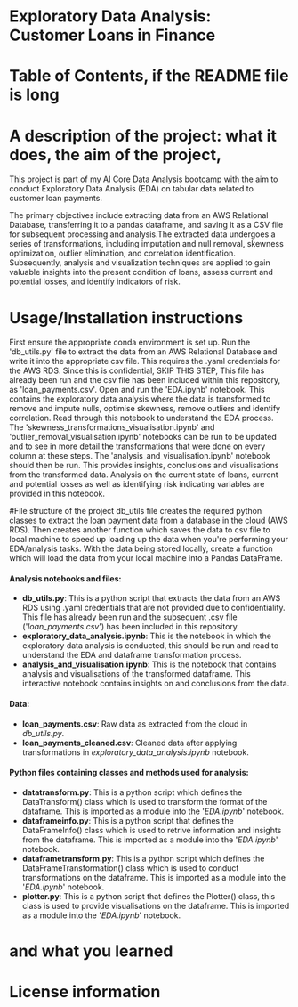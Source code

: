 # Exploratory Data Analysis: Customer Loans in Finance

# Table of Contents, if the README file is long

# A description of the project: what it does, the aim of the project,
This project is part of my AI Core Data Analysis bootcamp with the aim to conduct Exploratory Data Analysis (EDA) on tabular data related to customer loan payments. 

The primary objectives include extracting data from an AWS Relational Database, transferring it to a pandas dataframe, and saving it as a CSV file for subsequent processing and analysis.The extracted data undergoes a series of transformations, including imputation and null removal, skewness optimization, outlier elimination, and correlation identification. Subsequently, analysis and visualization techniques are applied to gain valuable insights into the present condition of loans, assess current and potential losses, and identify indicators of risk.

# Usage/Installation instructions

First ensure the appropriate conda environment is set up.
Run the 'db_utils.py' file to extract the data from an AWS Relational Database and write it into the appropriate csv file. This requires the .yaml credentials for the AWS RDS.
Since this is confidential, SKIP THIS STEP, This file has already been run and the csv file has been included within this repository, as 'loan_payments.csv'.
Open and run the 'EDA.ipynb' notebook. This contains the exploratory data analysis where the data is transformed to remove and impute nulls, optimise skewness, remove outliers and identify correlation.
Read through this notebook to understand the EDA process.
The 'skewness_transformations_visualisation.ipynb' and 'outlier_removal_visualisation.ipynb' notebooks can be run to be updated and to see in more detail the transformations that were done on every column at these steps.
The 'analysis_and_visualisation.ipynb' notebook should then be run. This provides insights, conclusions and visualisations from the transformed data. Analysis on the current state of loans, current and potential losses as well as identifying risk indicating variables are provided in this notebook.

#File structure of the project
db_utils file creates the required python classes to extract the loan payment data from a database in the cloud (AWS RDS). Then creates another function which saves the data to csv file to local machine to speed up loading up the data when you're performing your EDA/analysis tasks. With the data being stored locally, create a function which will load the data from your local machine into a Pandas DataFrame.

#### Analysis notebooks and files:
- **db_utils.py**: This is a python script that extracts the data from an AWS RDS using .yaml credentials that are not provided due to confidentiality. This file has already been run and the subsequent .csv file ('*loan_payments.csv*') has been included in this repository.
- **exploratory_data_analysis.ipynb**: This is the notebook in which the exploratory data analysis is conducted, this should be run and read to understand the EDA and dataframe transformation process.
- **analysis_and_visualisation.ipynb**: This is the notebook that contains analysis and visualisations of the transformed dataframe. This interactive notebook contains insights on and conclusions from the data.

#### Data:
- **loan_payments.csv**: Raw data as extracted from the cloud in *db_utils.py*.
- **loan_payments_cleaned.csv**: Cleaned data after applying transformations in *exploratory_data_analysis.ipynb* notebook.

#### Python files containing classes and methods used for analysis:
- **datatransform.py**: This is a python script which defines the DataTransform() class which is used to transform the format of the dataframe. This is imported as a module into the '*EDA.ipynb*' notebook.
- **dataframeinfo.py**: This is a python script that defines the DataFrameInfo() class which is used to retrive information and insights from the dataframe. This is imported as a module into the '*EDA.ipynb*' notebook.
- **dataframetransform.py**: This is a python script which defines the DataFrameTransformation() class which is used to conduct transformations on the dataframe. This is imported as a module into the '*EDA.ipynb*' notebook.
- **plotter.py**: This is a python script that defines the Plotter() class, this class is used to provide visualisations on the dataframe. This is imported as a module into the '*EDA.ipynb*' notebook.

#  and what you learned

# License information